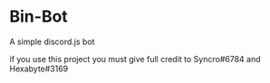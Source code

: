 # Bin-Bot
A simple discord.js bot

if you use this project you must give full credit to Syncro#6784 and Hexabyte#3169
